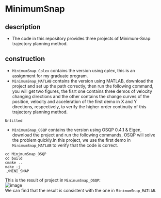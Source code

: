 # MinimumSnap
## description    
* The code in this repository provides three projects of Minimum-Snap trajectory planning method.       
## construction
* `MinimumSnap_Cplex` contains the version using cplex, this is an assignment for my graduate program.
* `MinimumSnap_MATLAB` contains the version using MATLAB, download the project and set up the path correctly, then run the following command, you will get two figures, the fisrt one
contains three demos of velocity changing directions and the other contains the change curves of the position, velocity and acceleration of the first demo in X and Y directions, respectively, 
to verify the higher-order continuity of this trajectory planning method.
```
Untitled
```
* `MinimumSnap_OSQP` contains the version using OSQP 0.4.1 & Eigen, download the project and run the following commands, OSQP will solve the problem quickly.In this project, we use the first demo in 
`MinimumSnap_MATLAB` to verify that the code is correct.
```
cd MinimumSnap_OSQP
cd build
cmake ..
make -j
./MINI_SNAP
```
This is the result of project in `MinimumSnap_OSQP`:           
![image]( https://github.com/Technician13/MinimumSnap/blob/master/MinimumSnap_OSQP/res/res_1.png)              
We can  find that the result is consistent with the one in `MinimumSnap_MATLAB`.
